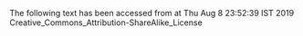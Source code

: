 The following text has been accessed from at Thu Aug 8 23:52:39 IST 2019
Creative_Commons_Attribution-ShareAlike_License

